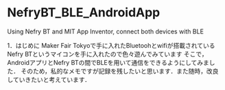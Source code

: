 # NefryBT_BLE_AndroidApp
Using Nefry BT and MIT App Inventor, connect both devices with BLE

1．はじめに
 Maker Fair Tokyoで手に入れたBluetoohとwifiが搭載されているNefry BTというマイコンを手に入れたので色々遊んでみています
 そこで，AndroidアプリとNefry BTの間でBLEを用いて通信をできるようにしてみました．
 そのため，私的なメモですが記録を残したいと思います．また随時，改良していきたいと考えています．
